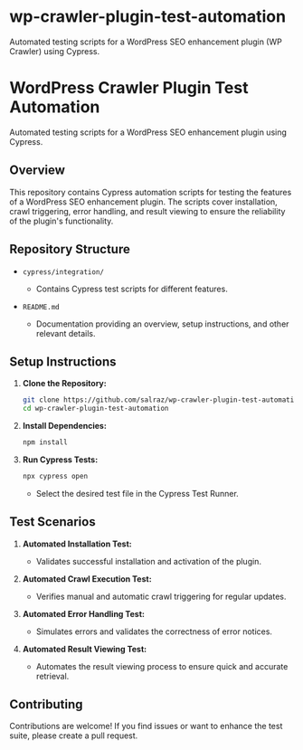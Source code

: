 # wp-crawler-plugin-test-automation
Automated testing scripts for a WordPress SEO enhancement plugin (WP Crawler) using Cypress.

# WordPress Crawler Plugin Test Automation

Automated testing scripts for a WordPress SEO enhancement plugin using Cypress.

## Overview

This repository contains Cypress automation scripts for testing the features of a WordPress SEO enhancement plugin. The scripts cover installation, crawl triggering, error handling, and result viewing to ensure the reliability of the plugin's functionality.

## Repository Structure

- `cypress/integration/`
  - Contains Cypress test scripts for different features.

- `README.md`
  - Documentation providing an overview, setup instructions, and other relevant details.

## Setup Instructions

1. **Clone the Repository:**
    ```bash
    git clone https://github.com/salraz/wp-crawler-plugin-test-automation.git
    cd wp-crawler-plugin-test-automation
    ```

2. **Install Dependencies:**
    ```bash
    npm install
    ```

3. **Run Cypress Tests:**
    ```bash
    npx cypress open
    ```
   - Select the desired test file in the Cypress Test Runner.

## Test Scenarios

1. **Automated Installation Test:**
   - Validates successful installation and activation of the plugin.

2. **Automated Crawl Execution Test:**
   - Verifies manual and automatic crawl triggering for regular updates.

3. **Automated Error Handling Test:**
   - Simulates errors and validates the correctness of error notices.

4. **Automated Result Viewing Test:**
   - Automates the result viewing process to ensure quick and accurate retrieval.

## Contributing

Contributions are welcome! If you find issues or want to enhance the test suite, please create a pull request.


